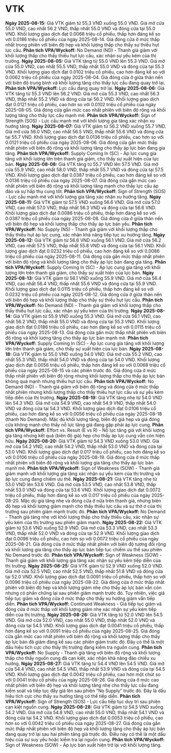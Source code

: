 # VTK

**Ngày 2025-08-15:** Giá VTK giảm từ 55.3 VND xuống 55.0 VND. Giá mở cửa 55.0 VND, cao nhất 56.2 VND, thấp nhất 55.0 VND và đóng cửa tại 55.0 VND. Khối lượng giao dịch đạt 0.0068 triệu cổ phiếu, thấp hơn đáng kể so với 0.0186 triệu cổ phiếu của ngày 2025-08-14. Giá đóng cửa ở mức thấp nhất trong phiên với biên độ hẹp và khối lượng thấp cho thấy sự thiếu hụt lực cầu. **Phân tích VPA/Wyckoff:** No Demand (ND) - Thanh giá giảm với khối lượng thấp cho thấy thiếu hụt lực cầu, xác nhận sự yếu kém của thị trường.
**Ngày 2025-08-05:** Giá VTK tăng từ 55.0 VND lên 55.3 VND. Giá mở cửa 55.0 VND, cao nhất 55.5 VND, thấp nhất 55.0 VND và đóng cửa tại 55.3 VND. Khối lượng giao dịch đạt 0.0102 triệu cổ phiếu, cao hơn đáng kể so với 0.0062 triệu cổ phiếu của ngày 2025-08-04. Giá đóng cửa ở giữa thân nến với biên độ trung bình và khối lượng tăng cho thấy lực cầu đang quay trở lại. **Phân tích VPA/Wyckoff:** Lực cầu đang quay trở lại.
**Ngày 2025-08-06:** Giá VTK tăng từ 55.3 VND lên 56.2 VND. Giá mở cửa 55.3 VND, cao nhất 56.3 VND, thấp nhất 55.2 VND và đóng cửa tại 56.2 VND. Khối lượng giao dịch đạt 0.0121 triệu cổ phiếu, cao hơn so với 0.0102 triệu cổ phiếu của ngày 2025-08-05. Giá đóng cửa gần mức cao nhất phiên với biên độ rộng và khối lượng tăng cho thấy lực cầu mạnh mẽ. **Phân tích VPA/Wyckoff:** Sign of Strength (SOS) - Lực cầu mạnh mẽ với khối lượng gia tăng xác nhận xu hướng tăng.
**Ngày 2025-08-07:** Giá VTK giảm từ 56.2 VND xuống 55.7 VND. Giá mở cửa 56.0 VND, cao nhất 56.5 VND, thấp nhất 55.6 VND và đóng cửa tại 55.7 VND. Khối lượng giao dịch đạt 0.0136 triệu cổ phiếu, cao hơn so với 0.0121 triệu cổ phiếu của ngày 2025-08-06. Giá đóng cửa gần mức thấp nhất phiên với biên độ rộng và khối lượng tăng cho thấy áp lực bán đang gia tăng. **Phân tích VPA/Wyckoff:** Supply Coming In (SC) - Áp lực cung gia tăng với khối lượng lớn trên thanh giá giảm, cho thấy sự xuất hiện của lực bán.
**Ngày 2025-08-08:** Giá VTK tăng từ 55.7 VND lên 57.5 VND. Giá mở cửa 55.9 VND, cao nhất 58.0 VND, thấp nhất 55.7 VND và đóng cửa tại 57.5 VND. Khối lượng giao dịch đạt 0.0387 triệu cổ phiếu, cao hơn đáng kể so với 0.0136 triệu cổ phiếu của ngày 2025-08-07. Giá đóng cửa gần mức cao nhất phiên với biên độ rộng và khối lượng tăng mạnh cho thấy lực cầu áp đảo và sự hấp thụ cung tốt. **Phân tích VPA/Wyckoff:** Sign of Strength (SOS) - Lực cầu mạnh mẽ với khối lượng gia tăng xác nhận xu hướng tăng.
**Ngày 2025-08-11:** Giá VTK giảm từ 57.5 VND xuống 56.6 VND. Giá mở cửa 57.0 VND, cao nhất 57.0 VND, thấp nhất 56.3 VND và đóng cửa tại 56.6 VND. Khối lượng giao dịch đạt 0.0086 triệu cổ phiếu, thấp hơn đáng kể so với 0.0387 triệu cổ phiếu của ngày 2025-08-08. Giá đóng cửa ở giữa thân nến với biên độ hẹp và khối lượng thấp cho thấy áp lực bán yếu. **Phân tích VPA/Wyckoff:** No Supply (NS) - Thanh giá giảm với khối lượng thấp cho thấy thiếu hụt áp lực cung, xác nhận khả năng tiếp tục xu hướng tăng.
**Ngày 2025-08-12:** Giá VTK giảm từ 56.6 VND xuống 56.1 VND. Giá mở cửa 56.2 VND, cao nhất 57.5 VND, thấp nhất 55.8 VND và đóng cửa tại 56.1 VND. Khối lượng giao dịch đạt 0.0232 triệu cổ phiếu, cao hơn đáng kể so với 0.0086 triệu cổ phiếu của ngày 2025-08-11. Giá đóng cửa gần mức thấp nhất phiên với biên độ rộng và khối lượng tăng cho thấy áp lực bán đang gia tăng. **Phân tích VPA/Wyckoff:** Supply Coming In (SC) - Áp lực cung gia tăng với khối lượng lớn trên thanh giá giảm, cho thấy sự xuất hiện của lực bán.
**Ngày 2025-08-13:** Giá VTK giảm từ 56.1 VND xuống 55.9 VND. Giá mở cửa 56.4 VND, cao nhất 56.4 VND, thấp nhất 55.6 VND và đóng cửa tại 55.9 VND. Khối lượng giao dịch đạt 0.0115 triệu cổ phiếu, thấp hơn đáng kể so với 0.0232 triệu cổ phiếu của ngày 2025-08-12. Giá đóng cửa ở giữa thân nến với biên độ hẹp và khối lượng thấp cho thấy sự thiếu hụt lực cầu. **Phân tích VPA/Wyckoff:** No Demand (ND) - Thanh giá giảm với khối lượng thấp cho thấy thiếu hụt lực cầu, xác nhận sự yếu kém của thị trường.
**Ngày 2025-08-14:** Giá VTK giảm từ 55.9 VND xuống 55.3 VND. Giá mở cửa 56.1 VND, cao nhất 56.2 VND, thấp nhất 55.0 VND và đóng cửa tại 55.3 VND. Khối lượng giao dịch đạt 0.0186 triệu cổ phiếu, cao hơn đáng kể so với 0.0115 triệu cổ phiếu của ngày 2025-08-13. Giá đóng cửa gần mức thấp nhất phiên với biên độ rộng và khối lượng tăng cho thấy áp lực bán mạnh mẽ. **Phân tích VPA/Wyckoff:** Supply Coming In (SC) - Áp lực cung gia tăng với khối lượng lớn trên thanh giá giảm, cho thấy sự xuất hiện của lực bán.
**Ngày 2025-08-18:** Giá VTK giảm từ 55.0 VND xuống 54.0 VND. Giá mở cửa 55.2 VND, cao nhất 55.3 VND, thấp nhất 54.0 VND và đóng cửa tại 54.0 VND. Khối lượng giao dịch đạt 0.0056 triệu cổ phiếu, thấp hơn đáng kể so với 0.0068 triệu cổ phiếu của ngày 2025-08-15 và các phiên trước đó. Giá đóng cửa ở mức thấp nhất phiên với biên độ rộng nhưng khối lượng thấp cho thấy áp lực bán không quá mạnh nhưng thiếu hụt lực cầu. **Phân tích VPA/Wyckoff:** No Demand (ND) - Thanh giá giảm với biên độ rộng và đóng cửa ở mức thấp nhất phiên nhưng khối lượng thấp cho thấy thiếu hụt lực cầu và sự yếu kém tiếp diễn của thị trường.
**Ngày 2025-08-19:** Giá VTK tăng nhẹ từ 54.0 VND lên 54.3 VND. Giá mở cửa 54.9 VND, cao nhất 54.9 VND, thấp nhất 54.0 VND và đóng cửa tại 54.3 VND. Khối lượng giao dịch đạt 0.0106 triệu cổ phiếu, cao hơn đáng kể so với 0.0056 triệu cổ phiếu của ngày 2025-08-18 (thanh No Demand). Mặc dù khối lượng tăng, biên độ giá hẹp và giá đóng cửa không mạnh cho thấy nỗ lực tăng giá đang gặp phải áp lực cung. **Phân tích VPA/Wyckoff:** Effort vs. Result (E vs R) - Nỗ lực tăng giá với khối lượng gia tăng nhưng kết quả (biên độ giá) hẹp cho thấy áp lực cung vẫn còn hiện hữu.
**Ngày 2025-08-20:** Giá VTK giảm từ 54.3 VND xuống 53.0 VND. Giá mở cửa 54.2 VND, cao nhất 54.2 VND, thấp nhất 53.0 VND và đóng cửa tại 53.0 VND. Khối lượng giao dịch đạt 0.017 triệu cổ phiếu, cao hơn đáng kể so với 0.0106 triệu cổ phiếu của ngày 2025-08-19. Giá đóng cửa ở mức thấp nhất phiên với biên độ rộng và khối lượng gia tăng cho thấy áp lực bán mạnh mẽ. **Phân tích VPA/Wyckoff:** Sign of Weakness (SOW) - Thanh giá giảm mạnh với khối lượng gia tăng xác nhận sự yếu kém của thị trường và áp lực cung đang chiếm ưu thế.
**Ngày 2025-08-21:** Giá VTK tăng nhẹ từ 53.0 VND lên 53.6 VND. Giá mở cửa 53.5 VND, cao nhất 53.8 VND, thấp nhất 53.0 VND và đóng cửa tại 53.6 VND. Khối lượng giao dịch đạt 0.0072 triệu cổ phiếu, thấp hơn đáng kể so với 0.017 triệu cổ phiếu của ngày 2025-08-20. Mặc dù giá tăng nhẹ và đóng cửa ở nửa trên thanh giá, nhưng biên độ hẹp và khối lượng giảm mạnh cho thấy thiếu lực cầu và sự thờ ơ của thị trường sau phiên giảm mạnh trước đó. **Phân tích VPA/Wyckoff:** No Demand - Thanh giá tăng nhẹ với khối lượng thấp cho thấy thiếu cầu, xác nhận sự yếu kém của thị trường sau phiên giảm mạnh.
**Ngày 2025-08-22:** Giá VTK giảm từ 53.6 VND xuống 52.9 VND. Giá mở cửa 53.3 VND, cao nhất 53.3 VND, thấp nhất 52.0 VND và đóng cửa tại 52.9 VND. Khối lượng giao dịch đạt 0.0096 triệu cổ phiếu, cao hơn so với 0.0072 triệu cổ phiếu của ngày 2025-08-21. Giá đóng cửa ở mức thấp nhất phiên với biên độ tương đối rộng và khối lượng gia tăng cho thấy áp lực bán tiếp tục chiếm ưu thế sau phiên No Demand trước đó. **Phân tích VPA/Wyckoff:** Sign of Weakness (SOW) - Thanh giá giảm với khối lượng gia tăng xác nhận sự yếu kém tiếp diễn của thị trường.
**Ngày 2025-08-25:** Giá VTK giảm từ 52.9 VND xuống 52.0 VND. Giá mở cửa 52.5 VND, cao nhất 52.5 VND, thấp nhất 51.8 VND và đóng cửa tại 52.0 VND. Khối lượng giao dịch đạt 0.0091 triệu cổ phiếu, thấp hơn so với 0.0096 triệu cổ phiếu của ngày 2025-08-22. Giá đóng cửa ở mức thấp nhất phiên với biên độ hẹp và khối lượng giảm nhẹ cho thấy áp lực bán vẫn còn nhưng có phần chững lại sau phiên giảm mạnh trước đó. Tuy nhiên, việc giá tiếp tục giảm và đóng cửa ở mức thấp cho thấy xu hướng giảm vẫn tiếp diễn. **Phân tích VPA/Wyckoff:** Continued Weakness - Giá tiếp tục giảm và đóng cửa ở mức thấp với khối lượng giảm nhẹ xác nhận sự yếu kém tiếp diễn của thị trường.
**Ngày 2025-08-26:** Giá VTK tăng từ 52.0 VND lên 54.5 VND. Giá mở cửa 52.0 VND, cao nhất 55.0 VND, thấp nhất 52.0 VND và đóng cửa tại 54.5 VND. Khối lượng giao dịch đạt 0.0041 triệu cổ phiếu, thấp hơn đáng kể so với 0.0091 triệu cổ phiếu của ngày 2025-08-25. Giá đóng cửa gần mức cao nhất phiên với biên độ rộng và khối lượng thấp cho thấy áp lực bán đã giảm đáng kể sau các phiên giảm trước đó. Đây có thể là một dấu hiệu tích cực cho thấy thị trường đang kiểm tra nguồn cung. **Phân tích VPA/Wyckoff:** No Supply - Thanh giá tăng với biên độ rộng và khối lượng thấp cho thấy nguồn cung đã cạn kiệt, xác nhận khả năng đảo chiều xu hướng.
**Ngày 2025-08-27:** Giá VTK tăng từ 54.4 VND lên 54.5 VND. Giá mở cửa 54.4 VND, cao nhất 54.5 VND, thấp nhất 53.9 VND và đóng cửa tại 54.5 VND. Khối lượng giao dịch đạt 0.0042 triệu cổ phiếu, cao hơn một chút so với 0.0041 triệu cổ phiếu của ngày 2025-08-26. Giá đóng cửa ở mức cao nhất phiên với biên độ hẹp và khối lượng tăng nhẹ cho thấy lực cầu đang kiểm soát và tiếp tục đẩy giá lên sau phiên "No Supply" trước đó. Đây là dấu hiệu tích cực cho thấy xu hướng tăng có thể tiếp diễn. **Phân tích VPA/Wyckoff:** Sign of Strength (SOS) - Lực cầu tiếp tục duy trì sau phiên cạn kiệt nguồn cung.
**Ngày 2025-08-28:** Giá VTK giảm từ 54.5 VND xuống 54.2 VND. Giá mở cửa 54.8 VND, cao nhất 55.0 VND, thấp nhất 54.1 VND và đóng cửa tại 54.2 VND. Khối lượng giao dịch đạt 0.0053 triệu cổ phiếu, cao hơn so với 0.0042 triệu cổ phiếu của ngày 2025-08-27. Giá đóng cửa gần mức thấp nhất phiên với biên độ hẹp và khối lượng tăng cho thấy áp lực bán đang quay trở lại sau hai phiên tăng giá trước đó. Điều này có thể là một dấu hiệu của sự suy yếu hoặc kiểm tra lại nguồn cung. **Phân tích VPA/Wyckoff:** Sign of Weakness (SOW) - Áp lực bán xuất hiện trở lại với khối lượng tăng.
